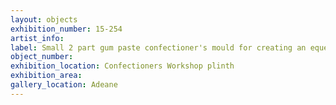 ```yaml
---
layout: objects
exhibition_number: 15-254
artist_info: 
label: Small 2 part gum paste confectioner's mould for creating an equestrian figure of a soldier
object_number: 
exhibition_location: Confectioners Workshop plinth
exhibition_area: 
gallery_location: Adeane
---
```

